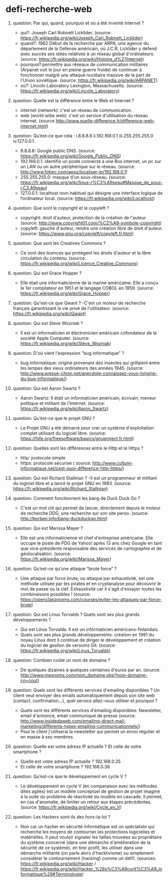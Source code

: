 # defi-recherche-web

1) question: Par qui, quand, pourquoi et où a été inventé Internet ?
	- qui?: Joseph Carl Robnett Licklider. (source: https://fr.wikipedia.org/wiki/Joseph_Carl_Robnett_Licklider)
	- quand?: 1962	Début de la recherche par ARPA, une agence du département de la Défense américain, où J.C.R. Licklider y défend avec succès ses idées relatives à un réseau global d'ordinateurs. (source: https://fr.wikipedia.org/wiki/Histoire_d%27Internet)
	- pourquoi?:permettre aux réseaux de communication militaires (Arpanet voit le jour en pleine guerre froide) de continuer à fonctionner malgré une attaque nucléaire massive de la part de l'Union soviétique. (source: https://fr.wikipedia.org/wiki/ARPANET)
	- où?: Lincoln Laboratory Lexington, Massachusetts. (source: https://fr.wikipedia.org/wiki/Lincoln_Laboratory)

2) question: Quelle est la différence entre le Web et Internet ?
	- internet (network): c'est un réseau de communication.
	- web (world wibe web): c'est un service d'utilisation du réseau internet.
(source http://www.quelle-difference.fr/difference-web-internet.html)

3) question: Qu’est-ce que cela : i.8.8.8.8 ii.192.168.0.1 iii.255.255.255.0 iv.127.0.0.1
	- 8.8.8.8: Google public DNS. (source: https://fr.wikipedia.org/wiki/Google_Public_DNS)
	- 192.168.0.1: identifie un poste connecté à une Box internet, un pc sur un LAN ou un autre périphérique sur le réseau. (source: http://www.fobec.com/apps/localiser-ip/192.168.0.1)
	- 255.255.255.0: masque d'un sous-réseau. (source: https://fr.wikipedia.org/wiki/Sous-r%C3%A9seau#Masque_de_sous-r.C3.A9seau)
	- 127.0.0.1: localhost nom habituel qui désigne une interface logique de l’ordinateur local. (source: https://fr.wikipedia.org/wiki/Localhost)

4) question: Que sont le copyright et le copyleft ?
	- copyright: droit d'auteur, protection de la création de l'auteur (source: http://www.copyright01.com/%C2%A9-symbole-copyright)
	- copyleft: gauche d'auteur, rendre une création libre de droit d'auteur. (source: https://www.gnu.org/copyleft/copyleft.fr.html)

5) question: Que sont les Creatives Commons ?
	- Ce sont des licences qui protègent les droits d'auteur et la libre circulation du contenu. (source: https://fr.wikipedia.org/wiki/Licence_Creative_Commons)

6) question: Qui est Grace Hopper ?
	- Elle était une informaticienne de la marine américaine. Elle a conçu le 1er compilateur en 1951 et le langage COBOL en 1959. (source: https://fr.wikipedia.org/wiki/Grace_Hopper)

7) question: Qu'est-ce que Qwant ?
	-C'est un moteur de recherche français garantissant la vie privé de l'utilisateur. (source: https://fr.wikipedia.org/wiki/Qwant)

8) question: Qui est Steve Wozniak ?
	- Il est un informaticien et électronicien américain cofondateur de la société Apple Computer. (source: https://fr.wikipedia.org/wiki/Steve_Wozniak)

9) question: D'où vient l'expression "bug informatique" ?
	- bug informatique: origine provenant des insectes qui grillaient entre les lampes des vieux ordinateurs des années 1945. (source: http://www.presse-citron.net/anecdote-connaissez-vous-lorigine-du-bug-informatique/)

10) question:  Qui est Aaron Swartz ?
	- Aaron Swartz: Il était un informaticien américain, écrivain, meneur politique et militant de l'Internet. (source: https://fr.wikipedia.org/wiki/Aaron_Swartz)

11) question: Qu’est-ce que le projet GNU ?
	- Le Projet GNU a été démarré pour crer un système d'exploitation complet utilisant du logiciel libre. (source: https://fsfe.org/freesoftware/basics/gnuproject.fr.html)

12) question: Quelles sont les différences entre le Http et le Https ?
	- http: protocole simple
	- https: protocole sécurisé
( source: http://www.culture-informatique.net/cest-quoi-difference-http-https/)

13) question: Qui est Richard Stallman ?
	-Il est un programmeur et militant du logiciel libre et a lancé le projet GNU en 1983. (source: https://fr.wikipedia.org/wiki/Richard_Stallman)

14) question: Comment fonctionnent les bang de Duck Duck Go ?
	- C'est un mot clé qui permet de lancer, directement depuis le moteur de recherche DDG, une recherche sur son site perso. (source: http://korben.info/bang-duckduckgo.html)

15) question: Qui est Marissa Mayer ?
	- Elle est une informaticienne et chef d'entreprise américaine. Elle occupe le poste de PDG de Yahoo! après 13 ans chez Google en tant que vice-présidente responsable des services de cartographie et de géolocalisation. (source: https://fr.wikipedia.org/wiki/Marissa_Mayer)

16) question: Qu’est-ce qu’une attaque “brute force” ?
	- Une attaque par force brute, ou attaque par exhaustivité, est une méthode utilisée par les pirates et en cryptanalyse pour découvrir le mot de passe ou la clef. Exhaustivité car il s'agit d'essayer toutes les combinaisons possibles ! (source: https://openclassrooms.com/courses/eviter-les-attaques-par-force-brute)

17) question: Qui est Linus Torvalds ? Quels sont ses plus grands
développements ?
	- Qui est Linus Torvalds: Il est un informaticien américano-finlandais.
	- Quels sont ses plus grands développements: création en 1991 du noyau Linux dont il continue de diriger le développement et création du logiciel de gestion de versions Git.
	(source: https://fr.wikipedia.org/wiki/Linus_Torvalds)

18) question: Combien coûte un nom de domaine ?
	- De quelques dizaines à quelques centaines d'euros par an. (source: http://www.mesnoms.com/nom_domaine.php?nom-domaine-cn=cout)

19) question: Quels sont les différents services d'emailing disponibles ? Un client veut envoyer des emails automatiquement depuis son site web (contact, confirmation...), quel service allez-vous utiliser et pourquoi ?
	- Quels sont les différents services d'emailing disponibles: Newsletter, email d'annonce, email communiqué de presse (source: http://www.insidedaweb.com/emailing-direct-mail-marketing/differents-types-emailing-communicationnels/)
	- Pour le client j'utiliserai la newsletter qui permet un envoi régulier et en masse à ses membres.

20) question: Quelle est votre adress IP actuelle ? Et celle de votre smartphone ?
	- Quelle est votre adress IP actuelle ? 192.168.0.25
	- Et celle de votre smartphone ? 192.168.0.38

21) question: Qu’est-ce que le développement en cycle V ?
	- Le développement en cycle V (en comparaison avec les méthodes dites agiles) est un modèle conceptuel de gestion de projet imaginé à la suite du problème de réactivité du modèle en cascade. Il permet, en cas d'anomalie, de limiter un retour aux étapes précédentes. (source: https://fr.wikipedia.org/wiki/Cycle_en_V)

22) question: Les Hackers sont-ils des hors-la-loi ?
	- Non car un hacker en sécurité informatique est un spécialiste qui recherche les moyens de contourner les protections logicielles et matérielles. Il peut vouloir signaler les failles trouvées au propriétaire du système concerné (dans une démarche d'amélioration de la sécurité de ce système), en tirer profit, les utiliser dans une démarche militante (on parle alors d'hacktivisme) ou simplement considérer le contournement (hacking) comme un défi1. (sources: https://fr.wikipedia.org/wiki/Hacker  /  https://fr.wikipedia.org/wiki/Hacker_%28s%C3%A9curit%C3%A9_informatique%29#Terminologie)






